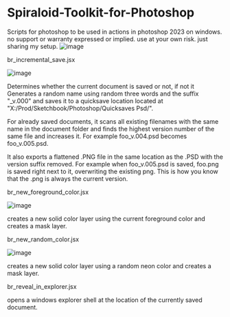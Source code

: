 # Spiraloid-Toolkit-for-Photoshop
 Scripts for photoshop to be used in actions in photoshop 2023 on windows.  no support or warranty expressed or implied.  use at your own risk.  just sharing my setup.
![image](https://github.com/spiraloid/Spiraloid-Toolkit-for-Photoshop/assets/36362743/abfd6485-cb9a-4059-85ec-fee57c0e73fb)


br_incremental_save.jsx

![image](https://github.com/spiraloid/Spiraloid-Toolkit-for-Photoshop/assets/36362743/682de572-2e05-48cd-a0a6-9d807dddd7b9)


Determines whether the current document is saved or not, if not it Generates a random name using random three words and the suffix "_v.000" and saves it to a quicksave location located at "X:/Prod/Sketchbook/Photoshop/Quicksaves Psd/".

For already saved documents, it scans all existing filenames with the same name in the document folder and finds the highest version number of the same file and increases it. For example foo_v.004.psd becomes foo_v.005.psd.

It also exports a flattened .PNG file in the same location as the .PSD with the version suffix removed. For example when foo_v.005.psd is saved, foo.png
is saved right next to it, overwriting the existing png.  This is how you know that the .png is always the current version.

br_new_foreground_color.jsx

![image](https://github.com/spiraloid/Spiraloid-Toolkit-for-Photoshop/assets/36362743/e53f3014-5ec0-49c2-af80-0e6dd9788572)


creates a new solid color layer using the current foreground color and creates a mask layer.

br_new_random_color.jsx

![image](https://github.com/spiraloid/Spiraloid-Toolkit-for-Photoshop/assets/36362743/6c8086c6-d991-41fa-b979-4d683b9b3fd5)


creates a new solid color layer using a random neon color and creates a mask layer.

br_reveal_in_explorer.jsx

opens a windows explorer shell at the location of the currently saved document.
